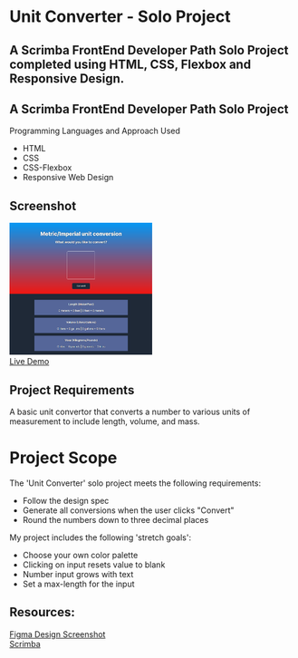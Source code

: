 # Unit Converter - Solo Project

 ## A Scrimba FrontEnd Developer Path Solo Project completed using HTML, CSS, Flexbox and Responsive Design.
## A Scrimba FrontEnd Developer Path Solo Project
Programming Languages and Approach Used
<ul>
<li>HTML</li>
<li>CSS</li>
 <li>CSS-Flexbox</li>
<li>Responsive Web Design</li>
</ul>
 
## Screenshot
 <img src="project-screenshot.png" width=50% height=50%><br>
 [Live Demo](https://9tfdev-m3-solo-unit-converter.netlify.app/)
 
## Project Requirements
 A basic unit convertor that converts a number to various units of measurement to include length, volume, and mass.
 
 # Project Scope
 The 'Unit Converter' solo project meets the following requirements:
 <ul>
 <li>Follow the design spec</li>
 <li>Generate all conversions when the user clicks "Convert"</li>
 <li>Round the numbers down to three decimal places</li>
 </ul>
 
 My project includes the following 'stretch goals':
 <ul>
<li>Choose your own color palette</li>
<li>Clicking on input resets value to blank</li>
<li>Number input grows with text</li>
<li>Set a max-length for the input</li>
 </ul>
 
 ## Resources:
 [Figma Design Screenshot](https://github.com/famanakis/m3-solo-unit-convertor/blob/main/figma-design.png)<br>
 [Scrimba](https://scrimba.com/)
 
 
